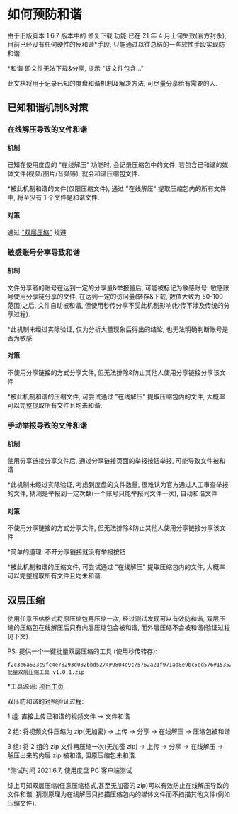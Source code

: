 # 如何预防和谐

由于旧版脚本 1.6.7 版本中的 修复下载 功能 已在 21 年 4 月上旬失效(官方封杀), 目前已经没有任何硬性的反和谐\*手段, 只能通过以往总结的一些软性手段实现防和谐.

\*和谐 即文件无法下载&分享, 提示 "该文件包含..."

此文档将用于记录已知的度盘和谐机制及解决方法, 可尽量分享给有需要的人.

## 已知和谐机制&对策

### 在线解压导致的文件和谐

#### 机制

已知在使用度盘的 "在线解压" 功能时, 会记录压缩包中的文件, 若包含已和谐的媒体文件(视频/图片/音频等), 就会和谐压缩包文件.

\*被此机制和谐的文件(仅限压缩文件), 通过 "在线解压" 提取压缩包内的所有文件中, 将至少有 1 个文件是和谐文件.

#### 对策

通过 ["双层压缩"](#双层压缩) 规避

### 敏感账号分享导致和谐

#### 机制

文件分享者的账号在达到一定的分享量&举报量后, 可能被标记为敏感账号, 敏感账号使用分享链分享的文件, 在达到一定的访问量(转存&下载, 数值大致为 50-100 范围)之后, 文件自动被和谐, 但使用秒传分享不受此机制影响(秒传不涉及传统的分享过程).

\*此机制未经过实际验证, 仅为分析大量现象后得出的结论, 也无法明确判断账号是否为敏感

#### 对策

不使用分享链接的方式分享文件, 但无法排除&防止其他人使用分享链接分享该文件

\*被此机制和谐的压缩文件, 可尝试通过 "在线解压" 提取压缩包内的文件, 大概率可以完整提取所有文件且均未和谐.

### 手动举报导致的文件和谐

#### 机制

使用分享链接分享文件后, 通过分享链接页面的举报按钮举报, 可能导致文件被和谐

\*此机制未经过实际验证, 考虑到度盘的文件数量, 很难认为官方通过人工审查举报的文件, 猜测是举报到一定次数(一个账号只能举报同文件一次), 自动和谐文件

#### 对策

不使用分享链接的方式分享文件, 但无法排除&防止其他人使用分享链接分享该文件

\*简单的道理: 不开分享链接就没有举报按钮

\*被此机制和谐的压缩文件, 可尝试通过 "在线解压" 提取压缩包内的文件, 大概率可以完整提取所有文件且均未和谐.

## 双层压缩

使用任意压缩格式将原压缩包再压缩一次, 经过测试发现可以有效防和谐, 双层压缩的压缩包在线解压后只有内层压缩包会被和谐, 而外层压缩不会被和谐(验证过程见下文).

PS: 提供一个一键批量双层压缩的工具 (使用秒传转存):

```plain :no-line-numbers
f2c3e6a533c9fc4e78293d082bbd5274#9804e9c75762a21f971ad8e9bc5ed576#15352276#auto_double_zip 批量双层压缩工具 v1.0.1.zip
```

\*工具源码: [项目主页](https://github.com/mengzonefire/auto_double_zip)

双压防和谐的对照验证过程:

1 组: 直接上传已和谐的视频文件 -> 文件和谐

2 组: 将视频文件压缩为 zip(无加密) -> 上传 -> 分享 -> 在线解压 -> 压缩包被和谐

3 组: 将 2 组的 zip 文件再压缩一次(无加密 zip) -> 上传 -> 分享 -> 在线解压 -> 解压出来的内层 zip 被和谐, 但原压缩包未和谐.

\*测试时间 2021.6.7, 使用度盘 PC 客户端测试

综上可知双层压缩(任意压缩格式,甚至无加密的 zip)可以有效防止在线解压导致的文件和谐, 猜测原理为在线解压只扫描压缩包内的媒体文件而不扫描其他文件(例如压缩文件).
